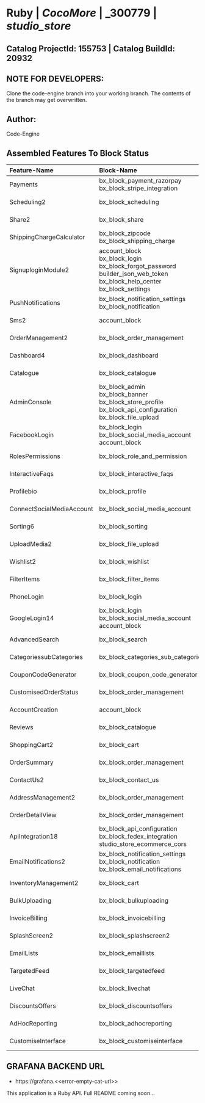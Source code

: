 # **Ruby** | _**CocoMore**_ | _**300779** | _**studio_store**_

## **Catalog ProjectId: 155753** | **Catalog BuildId: 20932**

## NOTE FOR DEVELOPERS:
Clone the code-engine branch into your working branch. The contents of the branch may get overwritten.
## Author:
Code-Engine
## Assembled Features To Block Status

| **Feature-Name**        | **Block-Name**        | **Path**  | **Status**  |
|:-------------|:-------------|:-------------|:-------------|
| Payments      | bx_block_payment_razorpay<br>bx_block_stripe_integration<br>      | {+app/controllers/bx_block_payment_razorpay+}<br>{+app/controllers/bx_block_stripe_integration+}<br> | {+Non-Empty+} |
| Scheduling2      | bx_block_scheduling<br>      | {+app/controllers/bx_block_scheduling+}<br> | {+Non-Empty+} |
| Share2      | bx_block_share<br>      | {+app/controllers/bx_block_share+}<br> | {+Non-Empty+} |
| ShippingChargeCalculator      | bx_block_zipcode<br>bx_block_shipping_charge<br>      | {+app/controllers/bx_block_zipcode+}<br>{+app/controllers/bx_block_shipping_charge+}<br> | {+Non-Empty+} |
| SignuploginModule2      | account_block<br>bx_block_login<br>bx_block_forgot_password<br>builder_json_web_token<br>bx_block_help_center<br>bx_block_settings<br>      | {+app/controllers/account_block+}<br>{+app/controllers/bx_block_login+}<br>{+app/controllers/bx_block_forgot_password+}<br>{++}<br>{+app/controllers/bx_block_help_center+}<br>{+app/controllers/bx_block_settings+}<br> | {+Non-Empty+} |
| PushNotifications      | bx_block_notification_settings<br>bx_block_notification<br>      | {+app/controllers/bx_block_notification_settings+}<br>{+app/controllers/bx_block_notification+}<br> | {+Non-Empty+} |
| Sms2      | account_block<br>      | {+app/controllers/account_block+}<br> | {+Non-Empty+} |
| OrderManagement2      | bx_block_order_management<br>      | {+app/controllers/bx_block_order_management+}<br> | {+Non-Empty+} |
| Dashboard4      | bx_block_dashboard<br>      | {+app/controllers/bx_block_dashboard+}<br> | {+Non-Empty+} |
| Catalogue      | bx_block_catalogue<br>      | {+app/controllers/bx_block_catalogue+}<br> | {+Non-Empty+} |
| AdminConsole      | bx_block_admin<br>bx_block_banner<br>bx_block_store_profile<br>bx_block_api_configuration<br>bx_block_file_upload<br>      | {+app/controllers/bx_block_admin+}<br>{+app/controllers/bx_block_banner+}<br>{+app/controllers/bx_block_store_profile+}<br>{+app/controllers/bx_block_api_configuration+}<br>{+app/controllers/bx_block_file_upload+}<br> | {+Non-Empty+} |
| FacebookLogin      | bx_block_login<br>bx_block_social_media_account<br>account_block<br>      | {+app/controllers/bx_block_login+}<br>{+app/controllers/bx_block_social_media_account+}<br>{+app/controllers/account_block+}<br> | {+Non-Empty+} |
| RolesPermissions      | bx_block_role_and_permission<br>      | {+app/controllers/bx_block_role_and_permission+}<br> | {+Non-Empty+} |
| InteractiveFaqs      | bx_block_interactive_faqs<br>      | {+app/controllers/bx_block_interactive_faqs+}<br> | {+Non-Empty+} |
| Profilebio      | bx_block_profile<br>      | {+app/controllers/bx_block_profile+}<br> | {+Non-Empty+} |
| ConnectSocialMediaAccount      | bx_block_social_media_account<br>      | {+app/controllers/bx_block_social_media_account+}<br> | {+Non-Empty+} |
| Sorting6      | bx_block_sorting<br>      | {+app/controllers/bx_block_sorting+}<br> | {+Non-Empty+} |
| UploadMedia2      | bx_block_file_upload<br>      | {+app/controllers/bx_block_file_upload+}<br> | {+Non-Empty+} |
| Wishlist2      | bx_block_wishlist<br>      | {+app/controllers/bx_block_wishlist+}<br> | {+Non-Empty+} |
| FilterItems      | bx_block_filter_items<br>      | {+app/controllers/bx_block_filter_items+}<br> | {+Non-Empty+} |
| PhoneLogin      | bx_block_login<br>      | {+app/controllers/bx_block_login+}<br> | {+Non-Empty+} |
| GoogleLogin14      | bx_block_login<br>bx_block_social_media_account<br>account_block<br>      | {+app/controllers/bx_block_login+}<br>{+app/controllers/bx_block_social_media_account+}<br>{+app/controllers/account_block+}<br> | {+Non-Empty+} |
| AdvancedSearch      | bx_block_search<br>      | {+app/controllers/bx_block_search+}<br> | {+Non-Empty+} |
| CategoriessubCategories      | bx_block_categories_sub_categories<br>      | {+app/controllers/bx_block_categories_sub_categories+}<br> | {+Non-Empty+} |
| CouponCodeGenerator      | bx_block_coupon_code_generator<br>      | {+app/controllers/bx_block_coupon_code_generator+}<br> | {+Non-Empty+} |
| CustomisedOrderStatus      | bx_block_order_management<br>      | {+app/controllers/bx_block_order_management+}<br> | {+Non-Empty+} |
| AccountCreation      | account_block<br>      | {+app/controllers/account_block+}<br> | {+Non-Empty+} |
| Reviews      | bx_block_catalogue<br>      | {+app/controllers/bx_block_catalogue+}<br> | {+Non-Empty+} |
| ShoppingCart2      | bx_block_cart<br>      | {+app/controllers/bx_block_cart+}<br> | {+Non-Empty+} |
| OrderSummary      | bx_block_order_management<br>      | {+app/controllers/bx_block_order_management+}<br> | {+Non-Empty+} |
| ContactUs2      | bx_block_contact_us<br>      | {+app/controllers/bx_block_contact_us+}<br> | {+Non-Empty+} |
| AddressManagement2      | bx_block_order_management<br>      | {+app/controllers/bx_block_order_management+}<br> | {+Non-Empty+} |
| OrderDetailView      | bx_block_order_management<br>      | {+app/controllers/bx_block_order_management+}<br> | {+Non-Empty+} |
| ApiIntegration18      | bx_block_api_configuration<br>bx_block_fedex_integration<br>studio_store_ecommerce_cors<br>      | {+app/controllers/bx_block_api_configuration+}<br>{+app/controllers/bx_block_fedex_integration+}<br>{++}<br> | {+Non-Empty+} |
| EmailNotifications2      | bx_block_notification_settings<br>bx_block_notification<br>bx_block_email_notifications<br>      | {+app/controllers/bx_block_notification_settings+}<br>{+app/controllers/bx_block_notification+}<br>{+app/controllers/bx_block_email_notifications+}<br> | {+Non-Empty+} |
| InventoryManagement2      | bx_block_cart<br>      | {+app/controllers/bx_block_cart+}<br> | {+Non-Empty+} |
| BulkUploading      | bx_block_bulkuploading      | {-app/controllers/bx_block_bulkuploading-} | {-Empty-} |
| InvoiceBilling      | bx_block_invoicebilling      | {-app/controllers/bx_block_invoicebilling-} | {-Empty-} |
| SplashScreen2      | bx_block_splashscreen2      | {-app/controllers/bx_block_splashscreen2-} | {-Empty-} |
| EmailLists      | bx_block_emaillists      | {-app/controllers/bx_block_emaillists-} | {-Empty-} |
| TargetedFeed      | bx_block_targetedfeed      | {-app/controllers/bx_block_targetedfeed-} | {-Empty-} |
| LiveChat      | bx_block_livechat      | {-app/controllers/bx_block_livechat-} | {-Empty-} |
| DiscountsOffers      | bx_block_discountsoffers      | {-app/controllers/bx_block_discountsoffers-} | {-Empty-} |
| AdHocReporting      | bx_block_adhocreporting      | {-app/controllers/bx_block_adhocreporting-} | {-Empty-} |
| CustomiseInterface      | bx_block_customiseinterface      | {-app/controllers/bx_block_customiseinterface-} | {-Empty-} |

## GRAFANA BACKEND URL
 - https://grafana.<\<error-empty-cat-url>>

This application is a Ruby API. Full README coming soon...